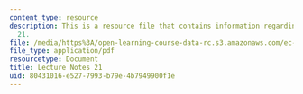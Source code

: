 ```yaml
---
content_type: resource
description: This is a resource file that contains information regarding lecture note
  21.
file: /media/https%3A/open-learning-course-data-rc.s3.amazonaws.com/ec-715-d-lab-disseminating-innovations-for-the-common-good-spring-2007/80431016e5277993b79e4b7949900f1e_MITEC_715S07_notes21.pdf
file_type: application/pdf
resourcetype: Document
title: Lecture Notes 21
uid: 80431016-e527-7993-b79e-4b7949900f1e
---
```

